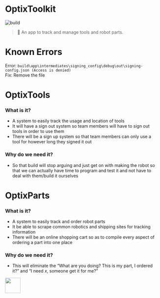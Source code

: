 # OptixToolkit
![build](https://github.com/Team-Optix-3749/OptixToolkit/workflows/build/badge.svg)
> 🧰 An app to track and manage tools and robot parts.

# Known Errors

Error: ``build\app\intermediates\signing_config\debug\out\signing-config.json (Access is denied)`` <br>
Fix: Remove the file

# OptixTools

### What is it?

- A system to easily track the usage and location of tools
- It will have a sign out system so team members will have to sign out tools in order to use them
- There will be a sign up system so that team members can only use a tool for however long they signed it out

### Why do we need it?

- So that build will stop arguing and just get on with making the robot so that we can actually have time to program and test it and not have to deal with them/build it ourselves

# OptixParts

### What is it?

- A system to easily track and order robot parts
- It be able to scrape common robotics and shipping sites for tracking information
- There will be an online shopping cart so as to compile every aspect of ordering a part into one place

### Why do we need it?

- This will eliminate the “What are you doing? This is my part, I ordered it?” and “I need _x_, someone get it for me?”

<a href="https://vercel.com/?utm_source=Team-Optix-3749&utm_campaign=oss" target="_blank"><img src="https://cloud-k8u9hqb6m-hack-club-bot.vercel.app/0powered-by-vercel.svg" height="50px" /></a>
